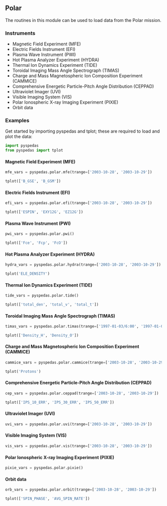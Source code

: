 
## Polar
The routines in this module can be used to load data from the Polar mission. 

### Instruments
- Magnetic Field Experiment (MFE)
- Electric Fields Instrument (EFI)
- Plasma Wave Instrument (PWI)
- Hot Plasma Analyzer Experiment (HYDRA)
- Thermal Ion Dynamics Experiment (TIDE)
- Toroidal Imaging Mass Angle Spectrograph (TIMAS)
- Charge and Mass Magnetospheric Ion Composition Experiment (CAMMICE)
- Comprehensive Energetic Particle-Pitch Angle Distribution (CEPPAD)
- Ultraviolet Imager (UVI)
- Visible Imaging System (VIS)
- Polar Ionospheric X-ray Imaging Experiment (PIXIE)
- Orbit data

### Examples
Get started by importing pyspedas and tplot; these are required to load and plot the data:

```python
import pyspedas
from pyspedas import tplot
```

#### Magnetic Field Experiment (MFE)

```python
mfe_vars = pyspedas.polar.mfe(trange=['2003-10-28', '2003-10-29'])

tplot(['B_GSE', 'B_GSM'])
```

#### Electric Fields Instrument (EFI)

```python
efi_vars = pyspedas.polar.efi(trange=['2003-10-28', '2003-10-29'])

tplot(['ESPIN', 'EXY12G', 'EZ12G'])
```

#### Plasma Wave Instrument (PWI)

```python
pwi_vars = pyspedas.polar.pwi()

tplot(['Fce', 'Fcp', 'FcO'])
```

#### Hot Plasma Analyzer Experiment (HYDRA)

```python
hydra_vars = pyspedas.polar.hydra(trange=['2003-10-28', '2003-10-29'])

tplot('ELE_DENSITY')
```

#### Thermal Ion Dynamics Experiment (TIDE)

```python
tide_vars = pyspedas.polar.tide()

tplot(['total_den', 'total_v', 'total_t'])
```

#### Toroidal Imaging Mass Angle Spectrograph (TIMAS)

```python
timas_vars = pyspedas.polar.timas(trange=['1997-01-03/6:00', '1997-01-03/7:00'], time_clip=True)

tplot(['Density_H', 'Density_O'])
```

#### Charge and Mass Magnetospheric Ion Composition Experiment (CAMMICE)

```python
cammice_vars = pyspedas.polar.cammice(trange=['2003-10-28', '2003-10-29'])

tplot('Protons')
```

#### Comprehensive Energetic Particle-Pitch Angle Distribution (CEPPAD)

```python
cep_vars = pyspedas.polar.ceppad(trange=['2003-10-28', '2003-10-29'])

tplot(['IPS_10_ERR', 'IPS_30_ERR', 'IPS_50_ERR'])
```

#### Ultraviolet Imager (UVI)

```python
uvi_vars = pyspedas.polar.uvi(trange=['2003-10-28', '2003-10-29'])
```


#### Visible Imaging System (VIS)

```python
vis_vars = pyspedas.polar.vis(trange=['2003-10-28', '2003-10-29'])
```


#### Polar Ionospheric X-ray Imaging Experiment (PIXIE)

```python
pixie_vars = pyspedas.polar.pixie()
```


#### Orbit data

```python
orb_vars = pyspedas.polar.orbit(trange=['2003-10-28', '2003-10-29'])

tplot(['SPIN_PHASE', 'AVG_SPIN_RATE'])
```